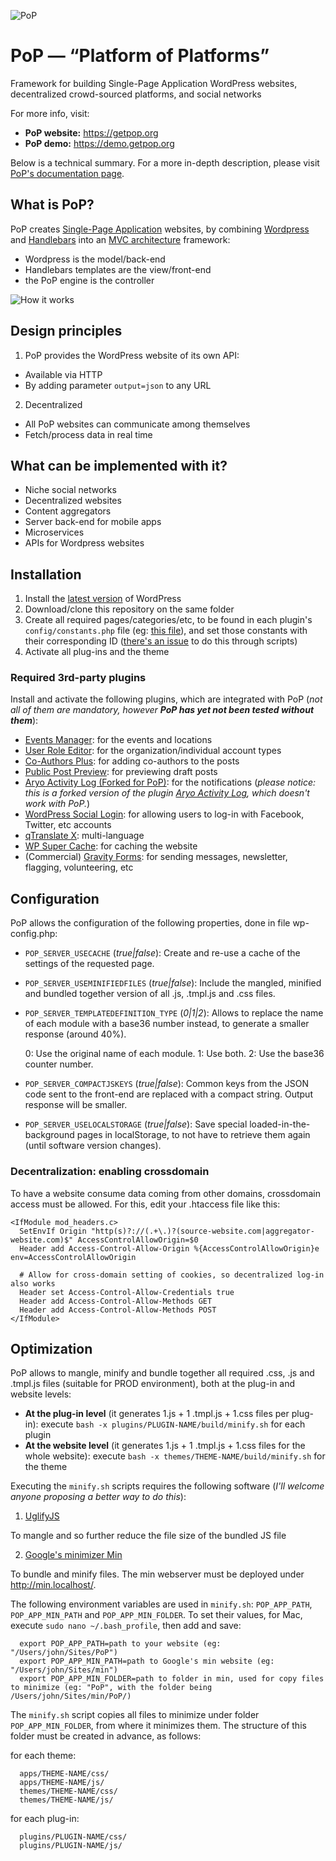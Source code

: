 ![PoP](https://assets.getpop.org/wp-content/themes/getpop/img/pop-logo-horizontal.png)

# PoP — “Platform of Platforms”
Framework for building Single-Page Application WordPress websites, decentralized crowd-sourced platforms, and social networks

For more info, visit:

- **PoP website:** https://getpop.org
- **PoP demo:** https://demo.getpop.org

Below is a technical summary. For a more in-depth description, please visit [PoP's documentation page](https://getpop.org/en/documentation/overview/).

## What is PoP?

PoP creates [Single-Page Application](https://en.wikipedia.org/wiki/Single-page_application) websites, by combining [Wordpress](https://wordpress.org) and [Handlebars](http://handlebarsjs.com/) into an [MVC architecture](https://en.wikipedia.org/wiki/Model-view-controller) framework:

- Wordpress is the model/back-end
- Handlebars templates are the view/front-end
- the PoP engine is the controller

![How it works](https://uploads.getpop.org/wp-content/uploads/2016/10/Step-5-640x301.png)

## Design principles

1. PoP provides the WordPress website of its own API:

 - Available via HTTP
 - By adding parameter `output=json` to any URL

2. Decentralized

 - All PoP websites can communicate among themselves
 - Fetch/process data in real time

## What can be implemented with it?

- Niche social networks
- Decentralized websites
- Content aggregators
- Server back-end for mobile apps
- Microservices
- APIs for Wordpress websites

## Installation

1. Install the [latest version](https://wordpress.org/latest.zip) of WordPress
2. Download/clone this repository on the same folder
3. Create all required pages/categories/etc, to be found in each plugin's `config/constants.php` file (eg: [this file](https://github.com/leoloso/PoP/blob/master/wp-content/plugins/pop-coreprocessors/config/constants.php)), and set those constants with their corresponding ID ([there's an issue](https://github.com/leoloso/PoP/issues/38) to do this through scripts)
4. Activate all plug-ins and the theme

### Required 3rd-party plugins

Install and activate the following plugins, which are integrated with PoP (_not all of them are mandatory, however **PoP has yet not been tested without them**_):
 - [Events Manager](https://wordpress.org/plugins/events-manager/): for the events and locations
 - [User Role Editor](https://wordpress.org/plugins/user-role-editor/): for the organization/individual account types
 - [Co-Authors Plus](https://wordpress.org/plugins/co-authors-plus/): for adding co-authors to the posts
 - [Public Post Preview](https://wordpress.org/plugins/public-post-preview/): for previewing draft posts
 - [Aryo Activity Log (Forked for PoP)](https://github.com/leoloso/aryo-activity-log): for the notifications (_please notice: this is a forked version of the plugin [Aryo Activity Log](https://wordpress.org/plugins/aryo-activity-log/), which doesn't work with PoP._)
 - [WordPress Social Login](https://wordpress.org/plugins/wordpress-social-login/): for allowing users to log-in with Facebook, Twitter, etc accounts
 - [qTranslate X](https://wordpress.org/plugins/qtranslate-x/): multi-language
 - [WP Super Cache](https://wordpress.org/plugins/wp-super-cache/): for caching the website
 - (Commercial) [Gravity Forms](http://www.gravityforms.com/): for sending messages, newsletter, flagging, volunteering, etc

## Configuration

PoP allows the configuration of the following properties, done in file wp-config.php:

- `POP_SERVER_USECACHE` (_true|false_): Create and re-use a cache of the settings of the requested page.

- `POP_SERVER_USEMINIFIEDFILES` (_true|false_): Include the mangled, minified and bundled together version of all .js, .tmpl.js and .css files.

- `POP_SERVER_TEMPLATEDEFINITION_TYPE` (_0|1|2_): Allows to replace the name of each module with a base36 number instead, to generate a smaller response (around 40%).

  0: Use the original name of each module. 1: Use both. 2: Use the base36 counter number.

- `POP_SERVER_COMPACTJSKEYS` (_true|false_): Common keys from the JSON code sent to the front-end are replaced with a compact string. Output response will be smaller.

- `POP_SERVER_USELOCALSTORAGE` (_true|false_): Save special loaded-in-the-background pages in localStorage, to not have to retrieve them again (until software version changes).

### Decentralization: enabling crossdomain

To have a website consume data coming from other domains, crossdomain access must be allowed. For this, edit your .htaccess file like this:

    <IfModule mod_headers.c>
      SetEnvIf Origin "http(s)?://(.+\.)?(source-website.com|aggregator-website.com)$" AccessControlAllowOrigin=$0
      Header add Access-Control-Allow-Origin %{AccessControlAllowOrigin}e env=AccessControlAllowOrigin

      # Allow for cross-domain setting of cookies, so decentralized log-in also works
      Header set Access-Control-Allow-Credentials true
      Header add Access-Control-Allow-Methods GET
      Header add Access-Control-Allow-Methods POST
    </IfModule>

## Optimization

PoP allows to mangle, minify and bundle together all required .css, .js and .tmpl.js files (suitable for PROD environment), both at the plug-in and website levels:

- **At the plug-in level** (it generates 1.js + 1 .tmpl.js + 1.css files per plug-in): execute `bash -x plugins/PLUGIN-NAME/build/minify.sh` for each plugin
- **At the website level** (it generates 1.js + 1 .tmpl.js + 1.css files for the whole website): execute `bash -x themes/THEME-NAME/build/minify.sh` for the theme

Executing the `minify.sh` scripts requires the following software (_I'll welcome anyone proposing a better way to do this_):
 
1. [UglifyJS](https://github.com/mishoo/UglifyJS2)

 To mangle and so further reduce the file size of the bundled JS file

2. [Google's minimizer Min](https://github.com/mrclay/minify)

 To bundle and minify files. The min webserver must be deployed under http://min.localhost/.

The following environment variables are used in `minify.sh`: `POP_APP_PATH`, `POP_APP_MIN_PATH` and `POP_APP_MIN_FOLDER`. To set their values, for Mac, execute `sudo nano ~/.bash_profile`, then add and save:
    
      export POP_APP_PATH=path to your website (eg: "/Users/john/Sites/PoP")
      export POP_APP_MIN_PATH=path to Google's min website (eg: "/Users/john/Sites/min")
      export POP_APP_MIN_FOLDER=path to folder in min, used for copy files to minimize (eg: "PoP", with the folder being /Users/john/Sites/min/PoP/)

The `minify.sh` script copies all files to minimize under folder `POP_APP_MIN_FOLDER`, from where it minimizes them. The structure of this folder must be created in advance, as follows:
 
 for each theme:
  
      apps/THEME-NAME/css/
      apps/THEME-NAME/js/
      themes/THEME-NAME/css/
      themes/THEME-NAME/js/
     
 for each plug-in:
  
      plugins/PLUGIN-NAME/css/
      plugins/PLUGIN-NAME/js/

